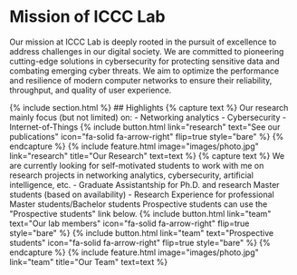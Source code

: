 ---
---

# Mission of ICCC Lab
Our mission at ICCC Lab is deeply rooted in the pursuit of excellence to address challenges in our digital society. We are committed to pioneering cutting-edge solutions in cybersecurity for protecting sensitive data and combating emerging cyber threats. We aim to optimize the performance and resilience of modern computer networks to ensure their reliability, throughput, and quality of user experience.

<!---{%
  include button.html
  type="docs"
  text="Details"
  link="https://labiccc.org"
%}
{%
  include button.html
  type="docs"
  text="More"
  link="https://labiccc.org"
%}---!>

{% include section.html %}

## Highlights

{% capture text %}

Our research mainly focus (but not limited) on:
- Networking analytics
- Cybersecurity
- Internet-of-Things


{%
  include button.html
  link="research"
  text="See our publications"
  icon="fa-solid fa-arrow-right"
  flip=true
  style="bare"
%}

{% endcapture %}

{%
  include feature.html
  image="images/photo.jpg"
  link="research"
  title="Our Research"
  text=text
%}


{% capture text %}

We are currently looking for self-motivated students to work with me on research projects in networking analytics, cybersecurity, artificial intelligence, etc.
- Graduate Assistantship for Ph.D. and research Master students  (based on availability)
- Research Experience for professional Master students/Bachelor students
Prospective students can use the "Prospective students" link below.

{%
  include button.html
  link="team"
  text="Our lab members"
  icon="fa-solid fa-arrow-right"
  flip=true
  style="bare"
%}
{%
  include button.html
  link="team"
  text="Prospective students"
  icon="fa-solid fa-arrow-right"
  flip=true
  style="bare"
%}

{% endcapture %}

{%
  include feature.html
  image="images/photo.jpg"
  link="team"
  title="Our Team"
  text=text
%}
